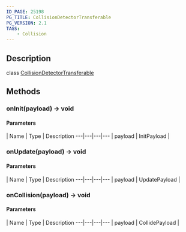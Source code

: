 ```yaml
---
ID_PAGE: 25198
PG_TITLE: CollisionDetectorTransferable
PG_VERSION: 2.1
TAGS:
    - Collision
---
```

## Description

class [CollisionDetectorTransferable](/classes/2.3/CollisionDetectorTransferable)



## Methods

### onInit(payload) &rarr; void



#### Parameters
 | Name | Type | Description
---|---|---|---
 | payload | InitPayload |   

### onUpdate(payload) &rarr; void



#### Parameters
 | Name | Type | Description
---|---|---|---
 | payload | UpdatePayload |   

### onCollision(payload) &rarr; void



#### Parameters
 | Name | Type | Description
---|---|---|---
 | payload | CollidePayload |   

